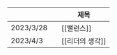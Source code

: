 

|           |     | 제목       |
| --------- | --- | ---------- |
| 2023/3/28 |     | [[밸런스]] |
| 2023/4/3  |     |[[리더의 생각]]            |
